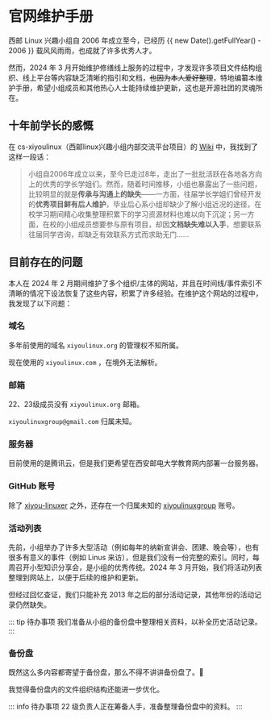 # 官网维护手册

西邮 Linux 兴趣小组自 2006 年成立至今，已经历 {{ new Date().getFullYear() - 2006 }} 载风风雨雨，也成就了许多优秀人才。

然而，2024 年 3 月开始维护修缮线上服务的过程中，才发现许多项目文件结构组织、线上平台等内容缺乏清晰的指引和文档，~~也因为本人爱好整理~~，特地编纂本维护手册，希望小组成员和其他热心人士能持续维护更新，这也是开源社团的灵魂所在。

## 十年前学长的感慨

在 cs-xiyoulinux（西邮linux兴趣小组内部交流平台项目）的 [Wiki](https://github.com/xiyou-linuxer/cs-xiyoulinux-old/wiki) 中，我找到了这样一段话：

> 小组自2006年成立以来，至今已走过8年，走出了一批批活跃在各地各方向上的优秀的学长学姐们。然而，随着时间推移，小组也暴露出了一些问题，比较明显的就是**传承与沟通上的缺失**——一方面，往届学长学姐们曾经开发的**优秀项目鲜有后人维护**，毕业后心系小组却缺少了解小组近况的途径，在校学习期间精心收集整理积累下的学习资源材料也难以向下沉淀；另一方面，在校的小组成员想要参与原有项目，却因**文档缺失难以入手**，想要联系往届同学咨询，却缺乏有效联系方式而求助无门……

## 目前存在的问题

本人在 2024 年 2 月期间维护了多个组织/主体的网站，并且在时间线/事件索引不清晰的情况下设法恢复了这些内容，积累了许多经验。在维护这个网站的过程中，我发现了以下问题：

### 域名

多年前使用的域名 `xiyoulinux.org` 的管理权不知所属。

现在使用的 `xiyoulinux.com` ，在境外无法解析。

### 邮箱

22、23级成员没有 `xiyoulinux.org` 邮箱。

`xiyoulinuxgroup@gmail.com` 归属未知。

### 服务器

目前使用的是腾讯云，但是我们更希望在西安邮电大学教育网内部署一台服务器。

### GitHub 账号

除了 [<i class="fa-brands fa-github"></i>xiyou-linuxer](https://github.com/xiyou-linuxer) 之外，还存在一个归属未知的 [<i class="fa-brands fa-github"></i>xiyoulinuxgroup](https://github.com/xiyoulinuxgroup) 账号。


### 活动列表

先前，小组举办了许多大型活动（例如每年的纳新宣讲会、团建、晚会等），也有很多有意义的事件（例如 Linus 来访），但是我们没有一份完整的索引。同时，每周召开小型知识分享会，是小组的优秀传统。2024 年 3 月开始，我们将活动列表整理到网站上，以便于后续的维护和更新。

但经过回忆查证，我们只能补充 2013 年之后的部分活动记录，其他年份的活动记录仍然缺失。

::: tip 待办事项
我们准备从小组的备份盘中整理相关资料，以补全历史活动记录。
:::

### 备份盘

既然这么多内容都寄望于备份盘，那么不得不讲讲备份盘了。🤔

我觉得备份盘内的文件组织结构还能进一步优化。

::: info 待办事项
22 级负责人正在筹备人手，准备整理备份盘中的资料。
:::
